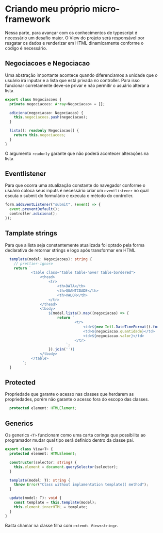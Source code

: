 # Criando meu próprio micro-framework

Nessa parte, para avançar com os conhecimentos de typescript é necessário um desafio maior. O View do projeto será responsável por resgatar os dados e renderizar em HTML dinamicamente conforme o código é necessário.

## Negociacoes e Negociacao

Uma abstração importante acontece quando diferenciamos a unidade que o usuário irá inputar e a lista que está privada no controller. Para isso funcionar corretamente deve-se privar e não permitir o usuário alterar a lista.

```ts
export class Negociacoes {
  private negociacoes: Array<Negociacao> = [];

  adiciona(negociacao: Negociacao) {
    this.negociacoes.push(negociacao);
  }

  lista(): readonly Negociacao[] {
    return this.negociacoes;
  }
}
```

O argumento `readonly` garante que não poderá acontecer alterações na lista.

## Eventlistener

Para que ocorra uma atualização constante do navegador conforme o usuário coloca seus inputs é necessário criar um `eventlistener` no qual escuta o submit do formulário e executa o método do controller.

```ts
form.addEventListener("submit", (event) => {
  event.preventDefault();
  controller.adiciona();
});
```

## Tamplate strings

Para que a lista seja constantemente atualizada foi optado pela forma declarativa de retornar strings e logo após transformar em HTML

```ts
  template(model: Negociacoes): string {
    // prettier-ignore
    return `
			<table class="table table-hover table-bordered">
				<thead>
					<tr>
						<th>DATA</th>
						<th>QUANTIDADE</th>
						<th>VALOR</th>
					</tr>
				</thead>
				<tbody>
					${model.lista().map((negociacao) => {
						return `
								<tr>
									<td>${new Intl.DateTimeFormat().format(negociacao.data)}</td>
									<td>${negociacao.quantidade}</td>
									<td>${negociacao.valor}</td>
								</tr>
							`;
					}).join('')}
				</tbody>
			</table>
		`;
  }

```

## Protected

Propriedade que garante o acesso nas classes que herdarem as propriedades, porém não garante o acesso fora do escopo das classes.

```ts
  protected element: HTMLElement;
```

## Generics

Os generics `<T>` funcionam como uma carta coringa que possibilita ao programador mudar qual tipo será definido dentro da classe pai.

```ts
export class View<T> {
  protected element: HTMLElement;

  constructor(selector: string) {
    this.element = document.querySelector(selector);
  }

  template(model: T): string {
    throw Error("Class without implamentation template() method");
  }

  update(model: T): void {
    const template = this.template(model);
    this.element.innerHTML = template;
  }
}
```

Basta chamar na classe filha com `extends View<string>`.
